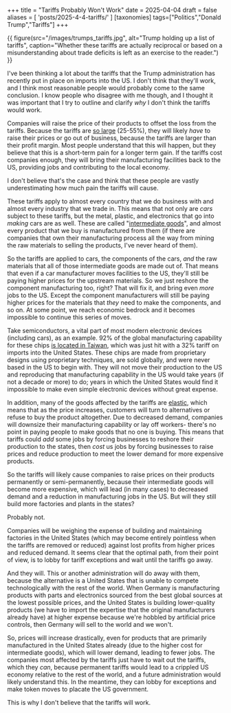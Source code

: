 +++
title = "Tariffs Probably Won't Work"
date = 2025-04-04
draft = false
aliases = [ 'posts/2025-4-4-tariffs/' ]
[taxonomies]
tags=["Politics","Donald Trump","Tariffs"]
+++

{{ figure(src="/images/trumps_tariffs.jpg", alt="Trump holding up a list of tariffs", caption="Whether these tariffs are actually reciprocal or based on a misunderstanding about trade deficits is left as an exercise to the reader.") }}

I've been thinking a lot about the tariffs that the Trump administration has recently put in place on imports into the US. I don't think that they'll work, and I think most reasonable people would probably come to the same conclusion. I know people who disagree with me though, and I thought it was important that I try to outline and clarify *why* I don't think the tariffs would work.

Companies will raise the price of their products to offset the loss from the tariffs. Because the tariffs are [so large](https://www.bbc.com/news/articles/c1jxrnl9xe2o) (25-55%), they will likely *have* to raise their prices or go out of business, because the tariffs are larger than their profit margin. Most people understand that this will happen, but they believe that this is a short-term pain for a longer term gain. If the tariffs cost companies enough, they will bring their manufacturing facilities back to the US, providing jobs and contributing to the local economy. 

I don't believe that's the case and think that these people are vastly underestimating how much pain the tariffs will cause.

These tariffs apply to almost every country that we do business with and almost every industry that we trade in. This means that not only are *cars* subject to these tariffs, but the metal, plastic, and electronics that go into *making* cars are as well. These are called "[intermediate goods](https://en.wikipedia.org/wiki/Intermediate_good)", and almost every product that we buy is manufactured from them (if there are companies that own their manufacturing process all the way from mining the raw materials to selling the products, I've never heard of them).

So the tariffs are applied to cars, the components of the cars, *and* the raw materials that all of those intermediate goods are made out of. That means that even if a car manufacturer moves facilities to the US, they'll still be paying higher prices for the upstream materials. So we just reshore the component manufacturing too, right? That will fix it, and bring even *more* jobs to the US. Except the component manufacturers will still be paying higher prices for the materials that *they* need to make the components, and so on. At some point, we reach economic bedrock and it becomes impossible to continue this series of moves. 

Take semiconductors, a vital part of most modern electronic devices (including cars), as an example. 92% of the global manufacturing capability for these chips [is located in Taiwan](https://www.usitc.gov/publications/332/working_papers/us_exposure_to_the_taiwanese_semiconductor_industry_11-21-2023_508.pdf), which was just hit with a 32% tariff on imports into the United States. These chips are made from proprietary designs using proprietary techniques, are sold globally, and were never based in the US to begin with. They will not move their production to the US and reproducing that manufacturing capability in the US would take years (if not a decade or more) to do; years in which the United States would find it impossible to make even simple electronic devices without great expense.

In addition, many of the goods affected by the tariffs are [elastic](https://en.wikipedia.org/wiki/Elasticity_(economics)), which means that as the price increases, customers will turn to alternatives or refuse to buy the product altogether. Due to decreased demand, companies will downsize their manufacturing capability or lay off workers- there's no point in paying people to make goods that no one is buying. This means that tariffs could *add* some jobs by forcing businesses to reshore their production to the states, then *cost* us jobs by forcing businesses to raise prices and reduce production to meet the lower demand for more expensive products.

So the tariffs will likely cause companies to raise prices on their products permanently or semi-permanently, because their intermediate goods will become more expensive, which will lead (in many cases) to decreased demand and a reduction in manufacturing jobs in the US. But will they still build more factories and plants in the states?

Probably not.

Companies will be weighing the expense of building and maintaining factories in the United States (which may become entirely pointless when the tariffs are removed or reduced) against lost profits from higher prices and reduced demand. It seems clear that the optimal path, from their point of view, is to lobby for tariff exceptions and wait until the tariffs go away.

And they will. This or another administration will do away with them, because the alternative is a United States that is unable to compete technologically with the rest of the world. When Germany is manufacturing products with parts and electronics sourced from the best global sources at the lowest possible prices, and the United States is building lower-quality products (we have to import the expertise that the original manufacturers already have) at higher expense because we're hobbled by artificial price controls, then Germany will sell to the world and we won't.

So, prices will increase drastically, even for products that are primarily manufactured in the United States already (due to the higher cost for intermediate goods), which will lower demand, leading to fewer jobs. The companies most affected by the tariffs just have to wait out the tariffs, which they *can*, because permanent tariffs would lead to a crippled US economy relative to the rest of the world, and a future administration would likely understand this. In the meantime, they can lobby for exceptions and make token moves to placate the US government.

This is why I don't believe that the tariffs will work.
